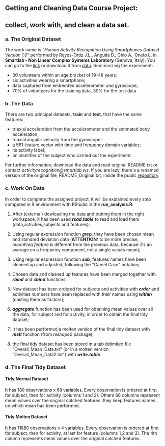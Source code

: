 ## Getting and Cleaning Data Course Project: 
## collect, work with, and clean a data set.

### a. The Original Dataset
The work name is "_Human Activity Recognition Using Smartphones Dataset Version 1.0_" performed by Reyes-Ortiz J.L., Anguita D., Ghio A., Oneto L. in **Smartlab - Non Linear Complex Systems Laboratory** (Genova, Italy). You can go to the [link](www.smartlab.ws) or download it from [data](https://d396qusza40orc.cloudfront.net/getdata%2Fprojectfiles%2FUCI%20HAR%20Dataset.zip). Summarizing the experiment:

* 30 volunteers within an age bracket of 19-48 years;
* six activities wearing a smartphone;
* data captured from embedded accelerometer and gyroscope;
* 70% of volunteers for the training data, 30% for the test data.


### b. The Data
There are two principal datasets, **train** and **test**, that have the same features:

* triaxial acceleration from the accelerometer and the estimated body acceleration;
* triaxial angular velocity from the gyroscope;
* a 561-feature vector with time and frequency domain variables;
* its activity label;
* an identifier of the subject who carried out the experiment.

For further information, download the data and read original README.txt or contact _activityrecognition@smartlab.ws_. If you are lazy, there's a renamed version of the original file, README_Original.txt, inside the public [repository](https://github.com/Geggio80/GettingAndCleaningData).


### c. Work On Data
In order to complete the assigned project, it will be explained every step computed in R environment with RStudio in the **run_analysis.R**:

1. After (external) dowloading the data and putting them in the right workspace, it has been used **_read.table_** to read and load them (data,activities,subjects and features);

2. Using regular expression function **_grep_**, they have been chosen mean and standard deviation data (**ATTENTION:** to be more precise, _meanFreq feature_ is different from the previous data, because it's an average on a frequency component, not a single values mean);

3. Using regular espression function **_sub_**, features names have been cleaned up and adjusted, following the "Camel Case" notation;

4. Chosen data and cleaned up features have been merged together with **_rbind_** and **_cbind_** functions;

5. New dataset has been ordered for subjects and activities with **_order_** and activities numbers have been replaced with their names using **_within_** (casting them as factors);

6. **_aggregate_** function has been used for obtaining mean values over all the data, for subject and for activity, in order to obtain the final tidy dataset;

7. It has been performed a molten version of the final tidy dataset with **_melt_** function (from _reshape2_ package);

8. the final tidy dataset has been stored in a tab delimited file "Overall_Mean_Data.txt" (or in a molten version "Overall_Mean_Data2.txt") with **_write.table_**.


### d. The Final Tidy Dataset

#### Tidy Normal Dataset
It has 180 observations x 68 variables. Every observation is ordered at first for subject, then for activity (columns 1 and 2). Others 66 columns represent mean values over the original catched features: they keep features names on which mean has been performed.

#### Tidy Molten Dataset
It has 11880 observations x 4 variables. Every observation is ordered at first for subject, then for activity, at last for feature (columns 1,2 and 3). The 4th column represents mean values over the original catched features.
